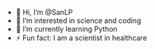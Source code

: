 - 👋 Hi, I’m @SanLP
- 👀 I’m interested in science and coding
- 🌱 I’m currently learning Python
- ⚡ Fun fact: I am a scientist in healthcare

<!---
SanLP/SanLP is a ✨ special ✨ repository because its `README.md` (this file) appears on your GitHub profile.
You can click the Preview link to take a look at your changes.
--->
